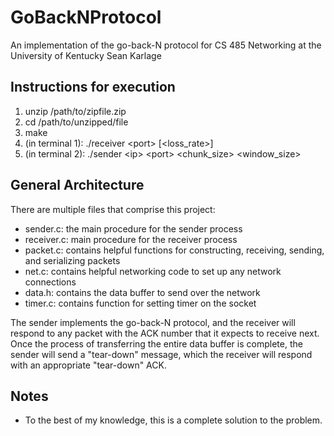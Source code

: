 # GoBackNProtocol
An implementation of the go-back-N protocol for CS 485 Networking at the University of Kentucky
Sean Karlage

## Instructions for execution
1. unzip /path/to/zipfile.zip
2. cd /path/to/unzipped/file
3. make
4. (in terminal 1): ./receiver &lt;port&gt; [&lt;loss_rate&gt;]
5. (in terminal 2): ./sender &lt;ip&gt; &lt;port&gt; &lt;chunk_size&gt; &lt;window_size&gt;

## General Architecture
There are multiple files that comprise this project:
* sender.c: the main procedure for the sender process
* receiver.c: main procedure for the receiver process
* packet.c: contains helpful functions for constructing, receiving, sending, and serializing packets
* net.c: contains helpful networking code to set up any network connections
* data.h: contains the data buffer to send over the network
* timer.c: contains function for setting timer on the socket

The sender implements the go-back-N protocol, and the receiver will respond to any packet with the ACK number that it expects to receive next. Once the process of transferring the entire data buffer is complete, the sender will send a "tear-down" message, which the receiver will respond with an appropriate "tear-down" ACK.

## Notes
* To the best of my knowledge, this is a complete solution to the problem.
